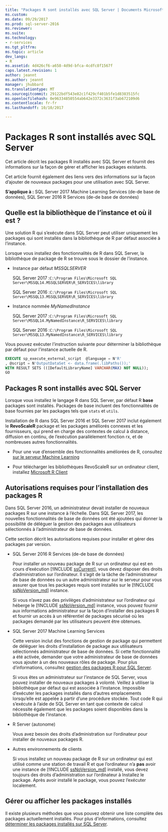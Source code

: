 ```yaml
---
title: "Packages R sont installés avec SQL Server | Documents Microsoft"
ms.custom: 
ms.date: 09/29/2017
ms.prod: sql-server-2016
ms.reviewer: 
ms.suite: 
ms.technology:
- r-services
ms.tgt_pltfrm: 
ms.topic: article
dev_langs:
- R
ms.assetid: 4d426cf6-a658-4d9d-bfca-4cdfc8f1567f
caps.latest.revision: 1
author: jeannt
ms.author: jeannt
manager: jhubbard
ms.translationtype: MT
ms.sourcegitcommit: 29122bdf543e82c1f429cf401b5fe1d8383515fc
ms.openlocfilehash: 0e96334850554ab642e3372c3631f3ab672109d6
ms.contentlocale: fr-fr
ms.lasthandoff: 10/10/2017

---
```

# <a name="r-packages-installed-with-sql-server"></a>Packages R sont installés avec SQL Server

Cet article décrit les packages R installés avec SQL Server et fournit des informations sur la façon de gérer et afficher les packages existants.

Cet article fournit également des liens vers des informations sur la façon d’ajouter de nouveaux packages pour une utilisation avec SQL Server.

**S’applique à :** SQL Server 2017 Machine Learning Services (de-de base de données), SQL Server 2016 R Services (de-de base de données)

## <a name="what-is-the-instance-library-and-where-is-it"></a>Quelle est la bibliothèque de l’instance et où il est ?

Une solution R qui s’exécute dans SQL Server peut utiliser uniquement les packages qui sont installés dans la bibliothèque de R par défaut associée à l’instance.

Lorsque vous installez des fonctionnalités de R dans SQL Server, la bibliothèque de package de R se trouve sous le dossier de l’instance.

+ Instance par défaut *MSSQLSERVER* 

    SQL Server 2017 :`C:\Program Files\Microsoft SQL Server\MSSQL14.MSSQLSERVER\R_SERVICES\library` 
    
    SQL Server 2016 :`C:\Program Files\Microsoft SQL Server\MSSQL13.MSSQLSERVER\R_SERVICES\library`

+ Instance nommée *MyNamedInstance* 

    SQL Server 2017 :`C:\Program Files\Microsoft SQL Server\MSSQL14.MyNamedInstance\R_SERVICES\library` 
    
    SQL Server 2016 :`C:\Program Files\Microsoft SQL Server\MSSQL13.MyNamedInstance\R_SERVICES\library`

Vous pouvez exécuter l’instruction suivante pour déterminer la bibliothèque par défaut pour l’instance actuelle de R.

```SQL
EXECUTE sp_execute_external_script  @language = N'R'
, @script = N'OutputDataSet <- data.frame(.libPaths());'
WITH RESULT SETS (([DefaultLibraryName] VARCHAR(MAX) NOT NULL));
GO
```
## <a name="r-packages-installed-with-sql-server"></a>Packages R sont installés avec SQL Server

Lorsque vous installez le langage R dans SQL Server, par défaut R **base** packages sont installés. Packages de base incluent des fonctionnalités de base fournies par les packages tels que `stats` et `utils`.

Installation de R dans SQL Server 2016 et SQL Server 2017 inclut également le **RevoScaleR** package et les packages améliorés connexes et les fournisseurs, qui prend en charge des contextes de calcul à distance, diffusion en continu, de l’exécution parallèlement fonction rx, et de nombreuses autres fonctionnalités.

+ Pour une vue d’ensemble des fonctionnalités améliorées de R, consultez [sur le serveur Machine Learning](https://docs.microsoft.com/r-server/what-is-microsoft-r-server)

+ Pour télécharger les bibliothèques RevoScaleR sur un ordinateur client, installez [Microsoft R Client](https://docs.microsoft.com/r-server/r-client/what-is-microsoft-r-client)

## <a name="permissions-required-for-installing-r-packages"></a>Autorisations requises pour l’installation des packages R

Dans SQL Server 2016, un administrateur devait installer de nouveaux packages R sur une instance à l’échelle. Dans SQL Server 2017, les nouvelles fonctionnalités de base de données ont été ajoutées qui donner la possibilité de déléguer la gestion des packages aux utilisateurs sélectionnés à l’administrateur de base de données.

Cette section décrit les autorisations requises pour installer et gérer des packages par version.

+ SQL Server 2016 R Services (de-de base de données)

    Pour installer un nouveau package de R sur un ordinateur qui est en cours d’exécution [!INCLUDE [ssCurrent](..\..\includes\sscurrent-md.md)], vous devez disposer des droits d’administration sur l’ordinateur. Il s’agit de la tâche de l’administrateur de base de données ou un autre administrateur sur le serveur pour vous assurer que tous les packages requis sont installés sur le [!INCLUDE [ssNoVersion_md](..\..\includes\ssnoversion-md.md)] instance.

    Si vous n’avez pas des privilèges d’administrateur sur l’ordinateur qui héberge le [!INCLUDE [ssNoVersion_md](..\..\includes\ssnoversion-md.md)] instance, vous pouvez fournir aux informations administrateur sur la façon d’installer des packages R et fournir un accès à un référentiel de packages sécurisé où les packages demandé par les utilisateurs peuvent être obtenues.

+ SQL Server 2017 Machine Learning Services

    Cette version inclut des fonctions de gestion de package qui permettent de déléguer les droits d’installation de package aux utilisateurs sélectionnés administrateur de base de données. Si cette fonctionnalité a été activée, demander que votre administrateur de base de données vous ajouter à un des nouveaux rôles de package. Pour plus d’informations, consultez [gestion des packages R pour SQL Server](r-package-management-for-sql-server-r-services.md).

    Si vous êtes un administrateur sur l’instance de SQL Server, vous pouvez installer de nouveaux packages à volonté. Veillez à utiliser la bibliothèque par défaut qui est associée à l’instance. Impossible d’exécuter les packages installés dans d’autres emplacements lorsqu’elle est appelée à partir d’une procédure stockée. Tout code R qui s’exécute à l’aide de SQL Server en tant que contexte de calcul nécessite également que les packages soient disponibles dans la bibliothèque de l’instance.

+ R Server (autonome)

    Vous avez besoin des droits d’administration sur l’ordinateur pour installer de nouveaux packages R.

+ Autres environnements de clients

    Si vous installez un nouveau package de R sur un ordinateur qui est utilisé comme une station de travail R et que l’ordinateur n’a **pas** avoir une instance de [!INCLUDE [ssNoVersion_md](..\..\includes\ssnoversion-md.md)] installé, vous devez toujours des droits d’administration sur l’ordinateur à Installez le package. Après avoir installé le package, vous pouvez l’exécuter localement.

## <a name="managing-or-viewing-installed-packages"></a>Gérer ou afficher les packages installés

Il existe plusieurs méthodes que vous pouvez obtenir une liste complète des packages actuellement installés. Pour plus d’informations, consultez [déterminer les packages installés sur SQL Server](determine-which-packages-are-installed-on-sql-server.md).

